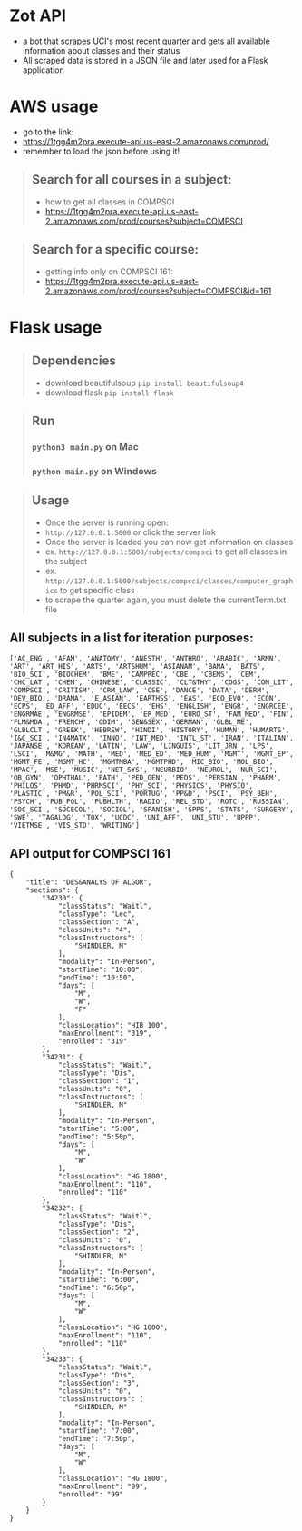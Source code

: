 # Zot API
- a bot that scrapes UCI's most recent quarter and gets all available information about classes and their status
- All scraped data is stored in a JSON file and later used for a Flask application

# AWS usage
- go to the link:
- https://1tgg4m2pra.execute-api.us-east-2.amazonaws.com/prod/
- remember to load the json before using it!

> ## Search for all courses in a subject:
> - how to get all classes in COMPSCI
> - https://1tgg4m2pra.execute-api.us-east-2.amazonaws.com/prod/courses?subject=COMPSCI

> ## Search for a specific course:
> - getting info only on COMPSCI 161:
> - https://1tgg4m2pra.execute-api.us-east-2.amazonaws.com/prod/courses?subject=COMPSCI&id=161

# Flask usage
> ## Dependencies
> - download beautifulsoup ```pip install beautifulsoup4```
> - download flask ```pip install flask```

> ## Run
> ### ```python3 main.py``` on Mac
> ### ```python main.py``` on Windows

> ## Usage
> - Once the server is running open:
> - ```http://127.0.0.1:5000``` or click the server link
> - Once the server is loaded you can now get information on classes
> - ex. ```http://127.0.0.1:5000/subjects/compsci``` to get all classes in the subject
> - ex. ```http://127.0.0.1:5000/subjects/compsci/classes/computer_graphics``` to get specific class
> - to scrape the quarter again, you must delete the currentTerm.txt file

## All subjects in a list for iteration purposes:
```['AC_ENG', 'AFAM', 'ANATOMY', 'ANESTH', 'ANTHRO', 'ARABIC', 'ARMN', 'ART', 'ART_HIS', 'ARTS', 'ARTSHUM', 'ASIANAM', 'BANA', 'BATS', 'BIO_SCI', 'BIOCHEM', 'BME', 'CAMPREC', 'CBE', 'CBEMS', 'CEM', 'CHC_LAT', 'CHEM', 'CHINESE', 'CLASSIC', 'CLT&THY', 'COGS', 'COM_LIT', 'COMPSCI', 'CRITISM', 'CRM_LAW', 'CSE', 'DANCE', 'DATA', 'DERM', 'DEV_BIO', 'DRAMA', 'E_ASIAN', 'EARTHSS', 'EAS', 'ECO_EVO', 'ECON', 'ECPS', 'ED_AFF', 'EDUC', 'EECS', 'EHS', 'ENGLISH', 'ENGR', 'ENGRCEE', 'ENGRMAE', 'ENGRMSE', 'EPIDEM', 'ER_MED', 'EURO_ST', 'FAM_MED', 'FIN', 'FLM&MDA', 'FRENCH', 'GDIM', 'GEN&SEX', 'GERMAN', 'GLBL_ME', 'GLBLCLT', 'GREEK', 'HEBREW', 'HINDI', 'HISTORY', 'HUMAN', 'HUMARTS', 'I&C_SCI', 'IN4MATX', 'INNO', 'INT_MED', 'INTL_ST', 'IRAN', 'ITALIAN', 'JAPANSE', 'KOREAN', 'LATIN', 'LAW', 'LINGUIS', 'LIT_JRN', 'LPS', 'LSCI', 'M&MG', 'MATH', 'MED', 'MED_ED', 'MED_HUM', 'MGMT', 'MGMT_EP', 'MGMT_FE', 'MGMT_HC', 'MGMTMBA', 'MGMTPHD', 'MIC_BIO', 'MOL_BIO', 'MPAC', 'MSE', 'MUSIC', 'NET_SYS', 'NEURBIO', 'NEUROL', 'NUR_SCI', 'OB_GYN', 'OPHTHAL', 'PATH', 'PED_GEN', 'PEDS', 'PERSIAN', 'PHARM', 'PHILOS', 'PHMD', 'PHRMSCI', 'PHY_SCI', 'PHYSICS', 'PHYSIO', 'PLASTIC', 'PM&R', 'POL_SCI', 'PORTUG', 'PP&D', 'PSCI', 'PSY_BEH', 'PSYCH', 'PUB_POL', 'PUBHLTH', 'RADIO', 'REL_STD', 'ROTC', 'RUSSIAN', 'SOC_SCI', 'SOCECOL', 'SOCIOL', 'SPANISH', 'SPPS', 'STATS', 'SURGERY', 'SWE', 'TAGALOG', 'TOX', 'UCDC', 'UNI_AFF', 'UNI_STU', 'UPPP', 'VIETMSE', 'VIS_STD', 'WRITING']```

## API output for COMPSCI 161

```
{
    "title": "DES&ANALYS OF ALGOR",
    "sections": {
        "34230": {
            "classStatus": "Waitl",
            "classType": "Lec",
            "classSection": "A",
            "classUnits": "4",
            "classInstructors": [
                "SHINDLER, M"
            ],
            "modality": "In-Person",
            "startTime": "10:00",
            "endTime": "10:50",
            "days": [
                "M",
                "W",
                "F"
            ],
            "classLocation": "HIB 100",
            "maxEnrollment": "319",
            "enrolled": "319"
        },
        "34231": {
            "classStatus": "Waitl",
            "classType": "Dis",
            "classSection": "1",
            "classUnits": "0",
            "classInstructors": [
                "SHINDLER, M"
            ],
            "modality": "In-Person",
            "startTime": "5:00",
            "endTime": "5:50p",
            "days": [
                "M",
                "W"
            ],
            "classLocation": "HG 1800",
            "maxEnrollment": "110",
            "enrolled": "110"
        },
        "34232": {
            "classStatus": "Waitl",
            "classType": "Dis",
            "classSection": "2",
            "classUnits": "0",
            "classInstructors": [
                "SHINDLER, M"
            ],
            "modality": "In-Person",
            "startTime": "6:00",
            "endTime": "6:50p",
            "days": [
                "M",
                "W"
            ],
            "classLocation": "HG 1800",
            "maxEnrollment": "110",
            "enrolled": "110"
        },
        "34233": {
            "classStatus": "Waitl",
            "classType": "Dis",
            "classSection": "3",
            "classUnits": "0",
            "classInstructors": [
                "SHINDLER, M"
            ],
            "modality": "In-Person",
            "startTime": "7:00",
            "endTime": "7:50p",
            "days": [
                "M",
                "W"
            ],
            "classLocation": "HG 1800",
            "maxEnrollment": "99",
            "enrolled": "99"
        }
    }
}
  ```


